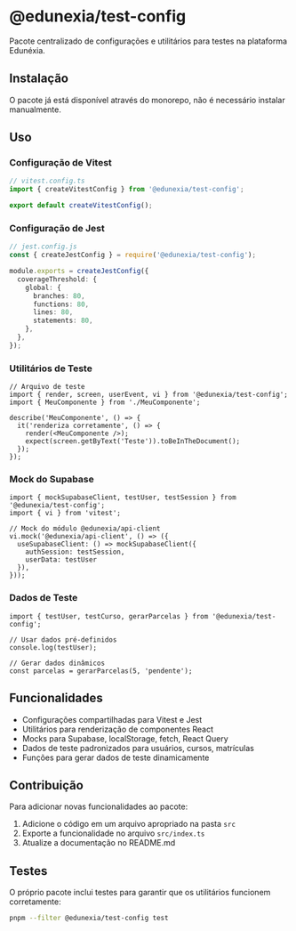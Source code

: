 # @edunexia/test-config

Pacote centralizado de configurações e utilitários para testes na plataforma Edunéxia.

## Instalação

O pacote já está disponível através do monorepo, não é necessário instalar manualmente.

## Uso

### Configuração de Vitest

```ts
// vitest.config.ts
import { createVitestConfig } from '@edunexia/test-config';

export default createVitestConfig();
```

### Configuração de Jest

```ts
// jest.config.js
const { createJestConfig } = require('@edunexia/test-config');

module.exports = createJestConfig({
  coverageThreshold: {
    global: {
      branches: 80,
      functions: 80,
      lines: 80,
      statements: 80,
    },
  },
});
```

### Utilitários de Teste

```tsx
// Arquivo de teste
import { render, screen, userEvent, vi } from '@edunexia/test-config';
import { MeuComponente } from './MeuComponente';

describe('MeuComponente', () => {
  it('renderiza corretamente', () => {
    render(<MeuComponente />);
    expect(screen.getByText('Teste')).toBeInTheDocument();
  });
});
```

### Mock do Supabase

```tsx
import { mockSupabaseClient, testUser, testSession } from '@edunexia/test-config';
import { vi } from 'vitest';

// Mock do módulo @edunexia/api-client
vi.mock('@edunexia/api-client', () => ({
  useSupabaseClient: () => mockSupabaseClient({
    authSession: testSession,
    userData: testUser
  }),
}));
```

### Dados de Teste

```tsx
import { testUser, testCurso, gerarParcelas } from '@edunexia/test-config';

// Usar dados pré-definidos
console.log(testUser);

// Gerar dados dinâmicos
const parcelas = gerarParcelas(5, 'pendente');
```

## Funcionalidades

- Configurações compartilhadas para Vitest e Jest
- Utilitários para renderização de componentes React
- Mocks para Supabase, localStorage, fetch, React Query
- Dados de teste padronizados para usuários, cursos, matrículas
- Funções para gerar dados de teste dinamicamente

## Contribuição

Para adicionar novas funcionalidades ao pacote:

1. Adicione o código em um arquivo apropriado na pasta `src`
2. Exporte a funcionalidade no arquivo `src/index.ts`
3. Atualize a documentação no README.md

## Testes

O próprio pacote inclui testes para garantir que os utilitários funcionem corretamente:

```bash
pnpm --filter @edunexia/test-config test
``` 